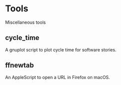 # Tools
Miscellaneous tools

## cycle_time

A gnuplot script to plot cycle time for software stories.

## ffnewtab

An AppleScript to open a URL in Firefox on macOS.
